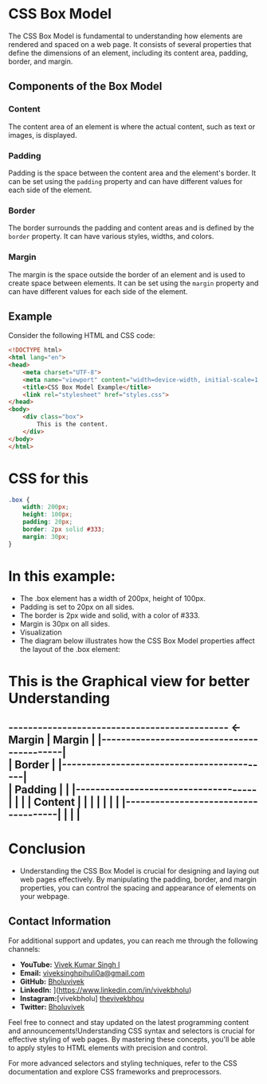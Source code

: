 # CSS Box Model

The CSS Box Model is fundamental to understanding how elements are rendered and spaced on a web page. It consists of several properties that define the dimensions of an element, including its content area, padding, border, and margin.

## Components of the Box Model

### Content
The content area of an element is where the actual content, such as text or images, is displayed.

### Padding
Padding is the space between the content area and the element's border. It can be set using the `padding` property and can have different values for each side of the element.

### Border
The border surrounds the padding and content areas and is defined by the `border` property. It can have various styles, widths, and colors.

### Margin
The margin is the space outside the border of an element and is used to create space between elements. It can be set using the `margin` property and can have different values for each side of the element.

## Example

Consider the following HTML and CSS code:

```html
<!DOCTYPE html>
<html lang="en">
<head>
    <meta charset="UTF-8">
    <meta name="viewport" content="width=device-width, initial-scale=1.0">
    <title>CSS Box Model Example</title>
    <link rel="stylesheet" href="styles.css">
</head>
<body>
    <div class="box">
        This is the content.
    </div>
</body>
</html>
```
# CSS for this

```css
.box {
    width: 200px;
    height: 100px;
    padding: 20px;
    border: 2px solid #333;
    margin: 30px;
}
```
# In this example:

- The .box element has a width of 200px, height of 100px.
- Padding is set to 20px on all sides.
- The border is 2px wide and solid, with a color of #333.
- Margin is 30px on all sides.
- Visualization
- The diagram below illustrates how the CSS Box Model properties affect the layout of the .box element:

# This is the Graphical view for better Understanding

---------------------------------------------  ← Margin
|                  Margin                     |
|-------------------------------------------|  
|                Border                     |
|-------------------------------------------|  
|          Padding                          |
|  |-------------------------------------|  |
|  |               Content               |  |
|  |                                     |  |
|  |-------------------------------------|  |
|                                           |
---------------------------------------------


# Conclusion
- Understanding the CSS Box Model is crucial for designing and laying out web pages effectively. By manipulating the padding, border, and margin properties, you can control the spacing and appearance of elements on your webpage.

## Contact Information

For additional support and updates, you can reach me through the following channels:

- **YouTube:** [Vivek Kumar Singh l](https://www.youtube.com/channel/UClhKtACVRfHeYcDiAxngZpQ)
- **Email:** viveksinghpihuli0a@gmail.com
- **GitHub:** [Bholuvivek](https://github.com/Bholuvivek)
- **LinkedIn:** ](https://www.linkedin.com/in/vivekbholu)
- **Instagram:**[vivekbholu] [thevivekbhou](https://www.instagram.com/thevivekbholu)
- **Twitter:** [Bholuvivek](https://twitter.com/Bholuvivek)

Feel free to connect and stay updated on the latest programming content and announcements!Understanding CSS syntax and selectors is crucial for effective styling of web pages. By mastering these concepts, you'll be able to apply styles to HTML elements with precision and control.

For more advanced selectors and styling techniques, refer to the CSS documentation and explore CSS frameworks and preprocessors.
